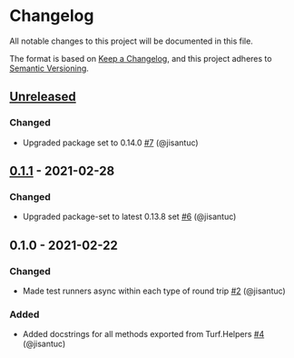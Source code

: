 # Changelog
All notable changes to this project will be documented in this file.

The format is based on [Keep a Changelog](https://keepachangelog.com/en/1.0.0/),
and this project adheres to [Semantic Versioning](https://semver.org/spec/v2.0.0.html).

## [Unreleased]
### Changed
- Upgraded package set to 0.14.0 [#7](https://github.com/jisantuc/purescript-turf/pull/7) (@jisantuc)

## [0.1.1] - 2021-02-28
### Changed
- Upgraded package-set to latest 0.13.8 set [#6](https://github.com/jisantuc/purescript-turf/pull/6) (@jisantuc)

## 0.1.0 - 2021-02-22
### Changed
- Made test runners async within each type of round trip [#2](https://github.com/jisantuc/purescript-turf/pull/2) (@jisantuc)

### Added
- Added docstrings for all methods exported from Turf.Helpers [#4](https://github.com/jisantuc/purescript-turf/pull/4) (@jisantuc)

[Unreleased]: https://github.com/jisantuc/purescript-turf/compare/v0.1.1...HEAD
[0.1.1]: https://github.com/jisantuc/purescript-turf/compare/v0.1.0...v0.1.1
